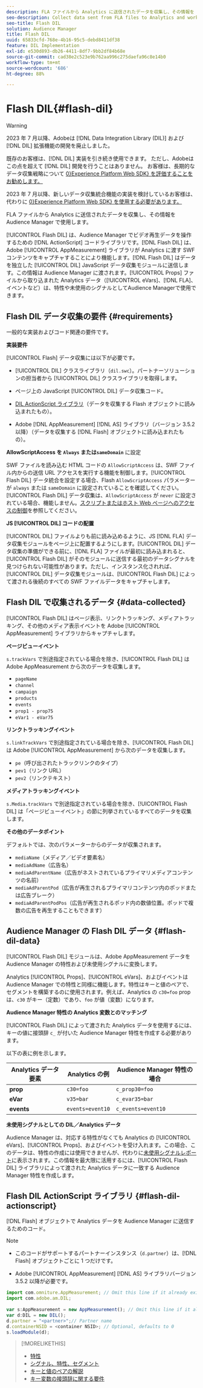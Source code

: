 ```yaml
---
description: FLA ファイルから Analytics に送信されたデータを収集し、その情報を Audience Manager で使用します。
seo-description: Collect data sent from FLA files to Analytics and work with that information in Audience Manager.
seo-title: Flash DIL
solution: Audience Manager
title: Flash DIL
uuid: 65833cfd-768e-4b16-95c5-debd8411df38
feature: DIL Implementation
exl-id: e530d893-db26-4411-8df7-9bb2df84b68e
source-git-commit: cad38e2c523e9b762aa996c275daefa96c8e14b0
workflow-type: tm+mt
source-wordcount: '686'
ht-degree: 88%

---
```


# Flash DIL{#flash-dil}

>[!WARNING]
>
>2023 年 7 月以降、Adobeは [!DNL Data Integration Library (DIL)] および [!DNL DIL] 拡張機能の開発を廃止しました。
>
>既存のお客様は、[!DNL DIL] 実装を引き続き使用できます。 ただし、Adobeはこの点を超えて [!DNL DIL] 開発を行うことはありません。 お客様は、長期的なデータ収集戦略について [0&rbrace;Experience Platform Web SDK&rbrace; を評価することをお勧めします。](https://experienceleague.adobe.com/docs/experience-platform/edge/home.html?lang=ja)
>
>2023 年 7 月以降、新しいデータ収集統合機能の実装を検討しているお客様は、代わりに [0&rbrace;Experience Platform Web SDK&rbrace; を使用する必要があります。](https://experienceleague.adobe.com/docs/experience-platform/edge/home.html?lang=ja)

FLA ファイルから Analytics に送信されたデータを収集し、その情報を Audience Manager で使用します。

<!-- 

c_flash_dil_toc.xml

 -->

[!UICONTROL Flash DIL] は、Audience Manager でビデオ再生データを操作するための [!DNL ActionScript] コードライブラリです。[!DNL Flash DIL] は、Adobe [!UICONTROL AppMeasurement] ライブラリが Analytics に渡す SWF コンテンツをキャプチャすることにより機能します。[!DNL Flash DIL] はデータを独立した [!UICONTROL DIL] JavaScript データ収集モジュールに送信します。この情報は Audience Manager に渡されます。[!UICONTROL Props] ファイルから取り込まれた Analytics データ（[!UICONTROL eVars]、[!DNL FLA]、イベントなど）は、特性や未使用のシグナルとしてAudience Managerで使用できます。

## Flash DIL データ収集の要件 {#requirements}

一般的な実装およびコード関連の要件です。

<!-- 

c_flash_dil_intro.xml

 -->

**実装要件**

[!UICONTROL Flash] データ収集には以下が必要です。

* [!UICONTROL DIL] クラスライブラリ（`dil.swc`）。パートナーソリューションの担当者から [!UICONTROL DIL] クラスライブラリを取得します。

* ページ上の JavaScript [!UICONTROL DIL] データ収集コード。
* [DIL ActionScript ライブラリ](../dil/dil-flash.md#flash-dil-actionscript)（データを収集する Flash オブジェクトに読み込まれたもの）。
* Adobe [!DNL AppMeasurement] [!DNL AS] ライブラリ（バージョン 3.5.2 以降）（データを収集する [!DNL Flash] オブジェクトに読み込まれたもの）。

**AllowScriptAccess を `Always` または`sameDomain`** に設定

SWF ファイルを読み込む HTML コードの `AllowScriptAccess` は、SWF ファイル内からの送信 URL アクセスを実行する機能を制御します。[!UICONTROL Flash DIL] データ統合を設定する場合、Flash `AllowScriptAccess` パラメーターが `always` または `sameDomain` に設定されていることを確認してください。[!UICONTROL Flash DIL] データ収集は、`AllowScriptAccess` が `never` に設定されている場合、機能しません。[スクリプトまたはホスト Web ページへのアクセスの制御](https://helpx.adobe.com/jp/flash/kb/control-access-scripts-host-web.html)を参照してください。

**JS [!UICONTROL DIL] コードの配置**

[!UICONTROL DIL] ファイルよりも前に読み込めるように、JS [!DNL FLA] データ収集モジュールをページ上に配置するようにします。[!UICONTROL DIL] データ収集の準備ができる前に、[!DNL FLA] ファイルが最初に読み込まれると、[!UICONTROL Flash DIL] がそのモジュールに送信する最初のデータシグナルを見つけられない可能性があります。ただし、インスタンス化されれば、[!UICONTROL DIL] データ収集モジュールは、[!UICONTROL Flash DIL] によって渡される後続のすべての SWF ファイルデータをキャプチャします。

## Flash DIL で収集されるデータ {#data-collected}

[!UICONTROL Flash DIL] はページ表示、リンクトラッキング、メディアトラッキング、その他のメディア表示イベントを Adobe [!UICONTROL AppMeasurement] ライブラリからキャプチャします。

<!-- 

r_flash_dil_data_collected.xml

 -->

**ページビューイベント**

`s.trackVars` で別途指定されている場合を除き、[!UICONTROL Flash DIL] は Adobe AppMeasurement から次のデータを収集します。

* `pageName`
* `channel`
* `campaign`
* `products`
* `events`
* `prop1 - prop75`
* `eVar1 - eVar75`

**リンクトラッキングイベント**

`s.linkTrackVars` で別途指定されている場合を除き、[!UICONTROL Flash DIL] は Adobe [!UICONTROL AppMeasurement] から次のデータを収集します。

* `pe`（呼び出されたトラックリンクのタイプ）
* `pev1`（リンク URL）
* `pev2`（リンクテキスト）

**メディアトラッキングイベント**

`s.Media.trackVars` で別途指定されている場合を除き、[!UICONTROL Flash DIL] は「ページビューイベント」の節に列挙されているすべてのデータを収集します。

**その他のデータポイント**

デフォルトでは、次のパラメーターからのデータが収集されます。

* `mediaName`（メディア／ビデオ要素名）
* `mediaAdName`（広告名）
* `mediaAdParentName`（広告がネストされているプライマリメディアコンテンツの名前）
* `mediaAdParentPod`（広告が再生されるプライマリコンテンツ内のポッドまたは広告ブレーク）
* `mediaAdParentPodPos`（広告が再生されるポッド内の数値位置。ポッドで複数の広告を再生することもできます）

## Audience Manager の Flash DIL データ {#flash-dil-data}

[!UICONTROL Flash DIL] モジュールは、Adobe AppMeasurement データを Audience Manager の特性および未使用シグナルに変換します。

<!-- 

c_flash_dil_in_aam.xml

 -->

Analytics [!UICONTROL Props]、[!UICONTROL eVars]、およびイベントは Audience Manager での特性と同様に機能します。特性はキーと値のペアで、セグメントを構築するのに使用されます。例えば、Analytics の `c30=foo` prop は、`c30` がキー（定数）であり、`foo` が値（変数）になります。

**Audience Manager 特性の Analytics 変数とのマッチング**

[!UICONTROL Flash DIL] によって渡された Analytics データを使用するには、キーの値に接頭辞 `c_` が付いた Audience Manager 特性を作成する必要があります。

以下の表に例を示します。

| Analytics データ要素 | Analytics の例 | Audience Manager 特性の場合 |
|---|---|---|
| **prop** | `c30=foo` | `c_prop30=foo` |
| **eVar** | `v35=bar` | `c_evar35=bar` |
| **events** | `events=event10` | `c_events=event10` |

**未使用シグナルとしての DIL／Analytics データ**

Audience Manager は、対応する特性がなくても Analytics の [!UICONTROL eVars]、[!UICONTROL Props]、およびイベントを受け入れます。この場合、このデータは、特性の作成には使用できませんが、代わりに[未使用シグナルレポート](../reporting/dynamic-reports/unused-signals.md)に表示されます。この情報を最大限に活用するには、[!UICONTROL Flash DIL] ライブラリによって渡された Analytics データに一致する Audience Manager 特性を作成します。

## Flash DIL ActionScript ライブラリ {#flash-dil-actionscript}

[!DNL Flash] オブジェクトで Analytics データを Audience Manager に送信するためのコード。

<!-- 

r_flash_dil_actionscript.xml

 -->

>[!NOTE]
>
>* このコードがサポートするパートナーインスタンス（`d.partner`）は、[!DNL Flash] オブジェクトごとに 1 つだけです。
>
>* Adobe [!UICONTROL AppMeasurement] [!DNL AS] ライブラリバージョン 3.5.2 以降が必要です。

```js
import com.omniture.AppMeasurement; // Omit this line if it already exists in the code 
import com.adobe.am.DIL; 
  
var s:AppMeasurement = new AppMeasurement(); // Omit this line if it already exists in the code 
var d:DIL = new DIL(); 
d.partner = "<partner>";// Partner name 
d.containerNSID = <container NSID>; // Optional, defaults to 0 
s.loadModule(d);
```

>[!MORELIKETHIS]
>
>* [特性](../features/traits/trait-details-page.md)
>* [シグナル、特性、セグメント](../reference/signal-trait-segment.md)
>* [キーと値のペアの解説](../reference/key-value-pairs-explained.md)
>* [キー変数の接頭辞に関する要件](../features/traits/trait-variable-prefixes.md)
